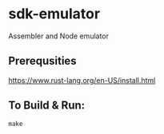 # sdk-emulator
Assembler and Node emulator 

## Prerequsities

https://www.rust-lang.org/en-US/install.html

## To Build & Run:

```
make
```

